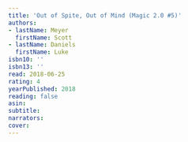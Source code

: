 ```yaml
---
title: 'Out of Spite, Out of Mind (Magic 2.0 #5)'
authors:
- lastName: Meyer
  firstName: Scott
- lastName: Daniels
  firstName: Luke
isbn10: ''
isbn13: ''
read: 2018-06-25
rating: 4
yearPublished: 2018
reading: false
asin:
subtitle:
narrators:
cover:
---
```

